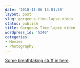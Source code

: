 ```yaml
---
date: '2010-11-06 15:01:59'
layout: post
slug: gorgeous-time-lapse-video
status: publish
title: Gorgeous Time-lapse video
wordpress_id: '5240'
categories:
- Movies
- Photography
---
```


[Some breathtaking stuff in here](http://vimeo.com/16369165).
